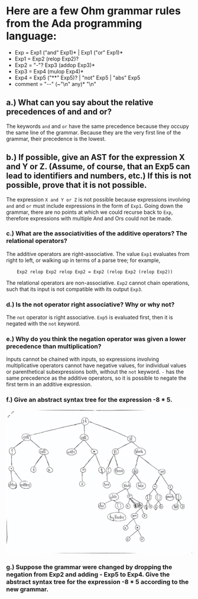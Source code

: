 # Here are a few Ohm grammar rules from the Ada programming language:

* Exp     = Exp1 ("and" Exp1)* | Exp1 ("or" Exp1)*
* Exp1    = Exp2 (relop Exp2)?
* Exp2    = "-"? Exp3 (addop Exp3)*
* Exp3    = Exp4 (mulop Exp4)*
* Exp4    = Exp5 ("**"  Exp5)? | "not" Exp5 | "abs" Exp5
* comment = "--" (~"\n" any)* "\n"

## a.) What can you say about the relative precedences of and and or?

The keywords `and` and `or` have the same precedence because they occupy the same line of the grammar. Because they are the very first line of the grammar, their precedence is the lowest.

## b.) If possible, give an AST for the expression X and Y or Z. (Assume, of course, that an Exp5 can lead to identifiers and numbers, etc.) If this is not possible, prove that it is not possible.

The expression `X and Y or Z` is not possible because expressions involving `and` and `or` must include expressions in the form of `Exp1`. Going down the grammar, there are no points at which we could recurse back to `Exp`, therefore expressions with multiple And and Ors could not be made.

### c.) What are the associativities of the additive operators? The relational operators?

The additive operators are right-associative. The value `Exp1` evaluates from right to left, or walking up in terms of a parse tree; for example, 

````
    Exp2 relop Exp2 relop Exp2 = Exp2 (relop Exp2 (relop Exp2))
````

The relational operators are non-associative. `Exp2` cannot chain operations, such that its input is not compatible with its output `Exp3`.

### d.) Is the not operator right associative? Why or why not?

The `not` operator is right associative. `Exp5` is evaluated first, then it is negated with the `not` keyword.

### e.) Why do you think the negation operator was given a lower precedence than multiplication?

Inputs cannot be chained with inputs, so expressions involving multiplicative operators cannot have negative values, for individual values or parenthetical subexpressions both, without the `not` keyword. `-` has the same precedence as the additive operators, so it is possible to negate the first term in an additive expression.

### f.) Give an abstract syntax tree for the expression -8 * 5.

![ASTProblem2f](java_ast.png)

### g.) Suppose the grammar were changed by dropping the negation from Exp2 and adding - Exp5 to Exp4. Give the abstract syntax tree for the expression -8 * 5 according to the new grammar.


